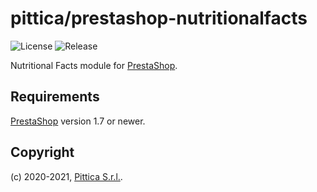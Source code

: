 # pittica/prestashop-nutritionalfacts

![License](https://img.shields.io/github/license/pittica/prestashop-nutritionalfacts)
![Release](https://img.shields.io/github/v/release/pittica/prestashop-nutritionalfacts)

Nutritional Facts module for [PrestaShop](https://github.com/prestashop/prestashop).

## Requirements

[PrestaShop](https://github.com/prestashop/prestashop) version 1.7 or newer.

## Copyright

(c) 2020-2021, [Pittica S.r.l.](https://pittica.com).
